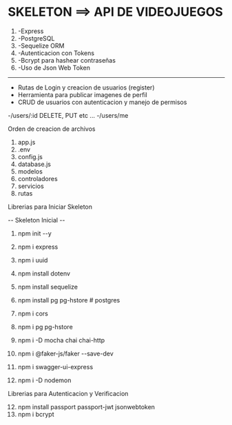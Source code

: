 # SKELETON ==> API DE VIDEOJUEGOS #

1. -Express
2. -PostgreSQL
3. -Sequelize ORM
4. -Autenticacion con Tokens
5. -Bcrypt para hashear contraseñas
6. -Uso de Json Web Token

---

- Rutas de Login y creacion de usuarios (register)
- Herramienta para publicar imagenes de perfil
- CRUD de usuarios con autenticacion y manejo de permisos

-/users/:id DELETE, PUT etc ...
-/users/me

Orden de creacion de archivos
1. app.js
2. .env
3. config.js
4. database.js
5. modelos
6. controladores
7. servicios
8. rutas

Librerias para Iniciar Skeleton

-- Skeleton Inicial --
1. npm init --y
2. npm i express
3. npm i uuid
4. npm install dotenv
5. npm install sequelize
6. npm install pg pg-hstore # postgres

7. npm i cors
8. npm i pg pg-hstore
9. npm i -D mocha chai chai-http
10. npm i @faker-js/faker --save-dev
11. npm i swagger-ui-express

11. npm i -D nodemon

Librerias para Autenticacion y Verificacion

12. npm install passport passport-jwt jsonwebtoken
13. npm i bcrypt